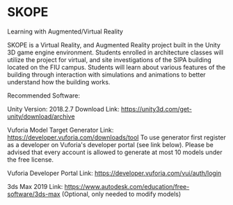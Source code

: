 # SKOPE
Learning with Augmented/Virtual Reality

SKOPE is a Virtual Reality, and Augmented Reality project built in the Unity 3D game engine environment. Students
enrolled in architecture classes will utilize the project for virtual, and site investigations of the SIPA building located on the FIU campus. 
Students will learn about various features of the building through interaction with simulations and animations to better understand how the building works.

Recommended Software:

Unity Version: 2018.2.7
Download Link: https://unity3d.com/get-unity/download/archive

Vuforia Model Target Generator Link: https://developer.vuforia.com/downloads/tool 
To use generator first register as a developer on Vuforia's developer portal (see link below). Please be advised that every account is allowed to generate at most 10 
models under the free license.

Vuforia Developer Portal Link: https://developer.vuforia.com/vui/auth/login

3ds Max 2019 Link: https://www.autodesk.com/education/free-software/3ds-max (Optional, only needed to modify models)